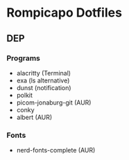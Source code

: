 # Rompicapo Dotfiles

## DEP

### Programs
- alacritty (Terminal)
- exa (ls alternative)
- dunst (notification)
- polkit
- picom-jonaburg-git (AUR)
- conky
- albert (AUR)

### Fonts
-  nerd-fonts-complete (AUR)



